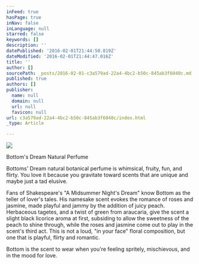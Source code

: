 ```yaml
---
inFeed: true
hasPage: true
inNav: false
inLanguage: null
starred: false
keywords: []
description: ''
datePublished: '2016-02-01T21:44:50.819Z'
dateModified: '2016-02-01T21:44:47.016Z'
title: ''
author: []
sourcePath: _posts/2016-02-01-c3a579ad-22a4-4bc2-b50c-845ab3f6040c.md
published: true
authors: []
publisher:
  name: null
  domain: null
  url: null
  favicon: null
url: c3a579ad-22a4-4bc2-b50c-845ab3f6040c/index.html
_type: Article

---
```

![](https://the-grid-user-content.s3-us-west-2.amazonaws.com/df954fd1-413a-4ac0-8740-5177d6729c7c.jpg)

Bottom's Dream Natural Perfume

Bottoms' Dream natural botanical perfume is whimsical, fruity, fun, and 
flirty. You love it because you gravitate toward scents that are unique 
and maybe just a tad elusive. 
  
Fans of Shakespeare's "A Midsummer Night's Dream" know Bottom as the 
teller of lover's tales. His namesake scent evokes the romance of roses 
and jasmine, made playful and jammy by the addition of juicy peach. 
Herbaceous tagetes, and a twist of green from araucaria, give the scent a
slight black licorice aroma at first, subsiding to allow the sweetness 
of the peach to shine through, while the roses and jasmine come out to 
play in the scent's third act. This is not a loud, "in your face" floral
composition, but one that is playful, flirty and romantic. 
  
Bottom is the scent to wear when you're feeling spritely, mischievous, and in the mood for love.